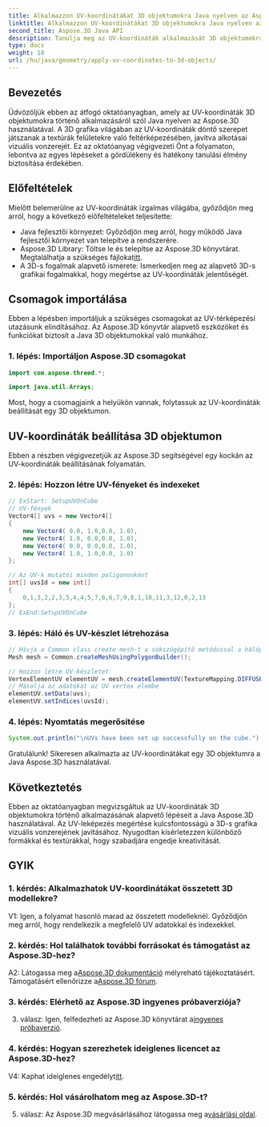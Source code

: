 ```yaml
---
title: Alkalmazzon UV-koordinátákat 3D objektumokra Java nyelven az Aspose.3D segítségével
linktitle: Alkalmazzon UV-koordinátákat 3D objektumokra Java nyelven az Aspose.3D segítségével
second_title: Aspose.3D Java API
description: Tanulja meg az UV-koordináták alkalmazását 3D objektumokra Java nyelven az Aspose.3D segítségével. Emelje fel grafikáját ezzel a lépésenkénti útmutatóval.
type: docs
weight: 18
url: /hu/java/geometry/apply-uv-coordinates-to-3d-objects/
---
```

## Bevezetés

Üdvözöljük ebben az átfogó oktatóanyagban, amely az UV-koordináták 3D objektumokra történő alkalmazásáról szól Java nyelven az Aspose.3D használatával. A 3D grafika világában az UV-koordináták döntő szerepet játszanak a textúrák felületekre való feltérképezésében, javítva alkotásai vizuális vonzerejét. Ez az oktatóanyag végigvezeti Önt a folyamaton, lebontva az egyes lépéseket a gördülékeny és hatékony tanulási élmény biztosítása érdekében.

## Előfeltételek

Mielőtt belemerülne az UV-koordináták izgalmas világába, győződjön meg arról, hogy a következő előfeltételeket teljesítette:

- Java fejlesztői környezet: Győződjön meg arról, hogy működő Java fejlesztői környezet van telepítve a rendszerére.
-  Aspose.3D Library: Töltse le és telepítse az Aspose.3D könyvtárat. Megtalálhatja a szükséges fájlokat[itt](https://releases.aspose.com/3d/java/).
- A 3D-s fogalmak alapvető ismerete: Ismerkedjen meg az alapvető 3D-s grafikai fogalmakkal, hogy megértse az UV-koordináták jelentőségét.

## Csomagok importálása

Ebben a lépésben importáljuk a szükséges csomagokat az UV-térképezési utazásunk elindításához. Az Aspose.3D könyvtár alapvető eszközöket és funkciókat biztosít a Java 3D objektumokkal való munkához.

### 1. lépés: Importáljon Aspose.3D csomagokat

```java
import com.aspose.threed.*;

import java.util.Arrays;
```

Most, hogy a csomagjaink a helyükön vannak, folytassuk az UV-koordináták beállítását egy 3D objektumon.

## UV-koordináták beállítása 3D objektumon

Ebben a részben végigvezetjük az Aspose.3D segítségével egy kockán az UV-koordináták beállításának folyamatán.

### 2. lépés: Hozzon létre UV-fényeket és indexeket

```java
// ExStart: SetupUVOnCube
// UV-fények
Vector4[] uvs = new Vector4[]
{
    new Vector4( 0.0, 1.0,0.0, 1.0),
    new Vector4( 1.0, 0.0,0.0, 1.0),
    new Vector4( 0.0, 0.0,0.0, 1.0),
    new Vector4( 1.0, 1.0,0.0, 1.0)
};

// Az UV-k mutatói minden poligononként
int[] uvsId = new int[]
{
    0,1,3,2,2,3,5,4,4,5,7,6,6,7,9,8,1,10,11,3,12,0,2,13
};
// ExEnd:SetupUVOnCube
```

### 3. lépés: Háló és UV-készlet létrehozása

```java
// Hívja a Common class create mesh-t a sokszögépítő metódussal a hálópéldány beállításához
Mesh mesh = Common.createMeshUsingPolygonBuilder();

// Hozzon létre UV-készletet
VertexElementUV elementUV = mesh.createElementUV(TextureMapping.DIFFUSE, MappingMode.POLYGON_VERTEX, ReferenceMode.INDEX_TO_DIRECT);
// Másolja az adatokat az UV vertex elembe
elementUV.setData(uvs);
elementUV.setIndices(uvsId);
```

### 4. lépés: Nyomtatás megerősítése

```java
System.out.println("\nUVs have been set up successfully on the cube.");
```

Gratulálunk! Sikeresen alkalmazta az UV-koordinátákat egy 3D objektumra a Java Aspose.3D használatával.

## Következtetés

Ebben az oktatóanyagban megvizsgáltuk az UV-koordináták 3D objektumokra történő alkalmazásának alapvető lépéseit a Java Aspose.3D használatával. Az UV-leképezés megértése kulcsfontosságú a 3D-s grafika vizuális vonzerejének javításához. Nyugodtan kísérletezzen különböző formákkal és textúrákkal, hogy szabadjára engedje kreativitását.

## GYIK

### 1. kérdés: Alkalmazhatok UV-koordinátákat összetett 3D modellekre?

V1: Igen, a folyamat hasonló marad az összetett modelleknél. Győződjön meg arról, hogy rendelkezik a megfelelő UV adatokkal és indexekkel.

### 2. kérdés: Hol találhatok további forrásokat és támogatást az Aspose.3D-hez?

 A2: Látogassa meg a[Aspose.3D dokumentáció](https://reference.aspose.com/3d/java/) mélyreható tájékoztatásért. Támogatásért ellenőrizze a[Aspose.3D fórum](https://forum.aspose.com/c/3d/18).

### 3. kérdés: Elérhető az Aspose.3D ingyenes próbaverziója?

 3. válasz: Igen, felfedezheti az Aspose.3D könyvtárat a[ingyenes próbaverzió](https://releases.aspose.com/).

### 4. kérdés: Hogyan szerezhetek ideiglenes licencet az Aspose.3D-hez?

 V4: Kaphat ideiglenes engedélyt[itt](https://purchase.aspose.com/temporary-license/).

### 5. kérdés: Hol vásárolhatom meg az Aspose.3D-t?

 5. válasz: Az Aspose.3D megvásárlásához látogassa meg a[vásárlási oldal](https://purchase.aspose.com/buy).